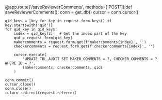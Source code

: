 @app.route('/saveReviewerComments', methods=['POST'])
def saveReviewerComments():
    conn = get_db()
    cursor = conn.cursor()

    qid_keys = [key for key in request.form.keys() if key.startswith('qid')]
    for qid_key in qid_keys:
        index = qid_key[3:]  # Get the index part of the key
        qid = request.form[qid_key]
        makercomments = request.form.get(f'makercomments{index}', '')
        checkercomments = request.form.get(f'checkercomments{index}', '')

        cursor.execute(
            'UPDATE TBL_AUDIT SET MAKER_COMMENTS = ?, CHECKER_COMMENTS = ? WHERE ID = ?',
            (makercomments, checkercomments, qid)
        )

    conn.commit()
    cursor.close()
    conn.close()
    return redirect(request.referrer)
